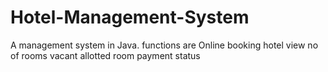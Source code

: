# Hotel-Management-System
A management system in Java. functions are  Online booking  hotel view no of rooms vacant allotted room  payment status
